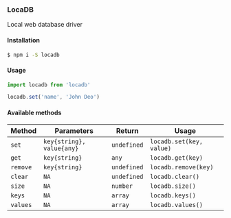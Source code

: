 ### LocaDB
Local web database driver

#### Installation
```sh
$ npm i -S locadb
```

#### Usage
```js
import locadb from 'locadb'

locadb.set('name', 'John Deo')
```

#### Available methods
| Method   | Parameters                 | Return        | Usage                            |
|----------|----------------------------|---------------|----------------------------------|
| `set`    | `key{string}, value{any}`  | `undefined`   | `locadb.set(key, value)`         |
| `get`    | `key{string}`              | `any`         | `locadb.get(key)`                |
| `remove` | `key{string}`              | `undefined`   | `locadb.remove(key)`             |
| `clear`  | `NA`                       | `undefined`   | `locadb.clear()`                 |
| `size`   | `NA`                       | `number`      | `locadb.size()`                  |
| `keys`   | `NA`                       | `array`       | `locadb.keys()`                  |
| `values` | `NA`                       | `array`       | `locadb.values()`                |